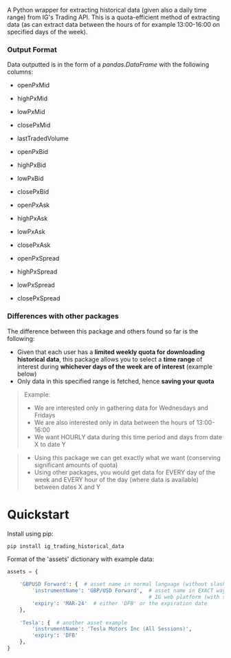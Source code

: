 A Python wrapper for extracting historical data (given also a daily time range) from IG's Trading API. This is a quota-efficient method of extracting data (as can extract data between the hours of for example 13:00-16:00 on specified days of the week).

### Output Format

Data outputted is in the form of a *pandas.DataFrame* with the following columns:
* openPxMid
* highPxMid
* lowPxMid
* closePxMid

* lastTradedVolume

* openPxBid
* highPxBid
* lowPxBid
* closePxBid

* openPxAsk
* highPxAsk
* lowPxAsk
* closePxAsk

* openPxSpread
* highPxSpread
* lowPxSpread
* closePxSpread

### Differences with other packages

The difference between this package and others found so far is the following:
* Given that each user has a **limited weekly quota for downloading historical data**, this package allows you to select a **time range** of interest during **whichever days of the week are of interest** (example below)
* Only data in this specified range is fetched, hence **saving your quota**

> Example:
> * We are interested only in gathering data for Wednesdays and Fridays
> * We are also interested only in data between the hours of 13:00-16:00
> * We want HOURLY data during this time period and days from date X to date Y

> * Using this package we can get exactly what we want (conserving significant amounts of quota)
> * Using other packages, you would get data for EVERY day of the week and EVERY hour of the day (where data is available) between dates X and Y

# Quickstart

Install using pip:

`pip install ig_trading_historical_data`

Format of the 'assets' dictionary with example data:
```python
assets = {
    
    'GBPUSD Forward': {  # asset name in normal language (without slashes)
        'instrumentName': 'GBP/USD Forward',  # asset name in EXACT way seen on 
                                              # IG web platform (with slashes if relevant)
        'expiry': 'MAR-24'  # either 'DFB' or the expiration date
    },
    
    'Tesla': {  # another asset example
        'instrumentName': 'Tesla Motors Inc (All Sessions)',  
        'expiry': 'DFB'
    },
}
```


